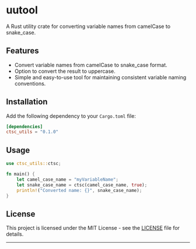 # uutool

A Rust utility crate for converting variable names from camelCase to snake_case.

## Features

- Convert variable names from camelCase to snake_case format.
- Option to convert the result to uppercase.
- Simple and easy-to-use tool for maintaining consistent variable naming conventions.

## Installation

Add the following dependency to your `Cargo.toml` file:

```toml
[dependencies]
ctsc_utils = "0.1.0"
```



## Usage

```rust
use ctsc_utils::ctsc;

fn main() {
    let camel_case_name = "myVariableName";
    let snake_case_name = ctsc(camel_case_name, true);
    println!("Converted name: {}", snake_case_name);
}
```

## License

This project is licensed under the MIT License - see the [LICENSE](https://chat.ilikexff.cn/LICENSE) file for details.

------------------

